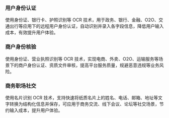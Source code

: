 ﻿### 用户身份认证
使用身份证、银行卡、护照识别等 OCR 技术，用于政务、银行、金融、O2O、交通出行等应用下的远程用户身份认证，自动识别并录入各字段信息，降低用户输入成本，有效提升用户体验。

### 商户身份核验
使用身份证、营业执照识别等 OCR 技术，实现电商、外卖、O2O、运输服务等场景下的商户身份认证、资质文件审核，提高平台服务质量，规避恶意违规等业务风险。

### 商务职场社交

使用名片识别 OCR 技术，支持快速将纸质名片上的姓名、电话、邮箱、地址等文字转换为结构化信息并保存，可应用于商务交流、线下会议、论坛等社交场景，节约输入成本，提升用户体验。